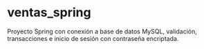 # ventas_spring
Proyecto Spring con conexión a base de datos MySQL, validación, transacciones e inicio de sesión con contraseña encriptada.

